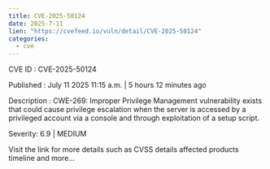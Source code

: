 ```yaml
--- 
title: CVE-2025-50124
date: 2025-7-11
lien: "https://cvefeed.io/vuln/detail/CVE-2025-50124"
categories:
  - cve
---
```


CVE ID : CVE-2025-50124

Published :  July 11
2025
11:15 a.m. | 5 hours
12 minutes ago

Description : CWE-269: Improper Privilege Management vulnerability exists that could cause privilege escalation when the
server is accessed by a privileged account via a console and through exploitation of a setup script.

Severity: 6.9 | MEDIUM

Visit the link for more details
such as CVSS details
affected products
timeline
and more...
